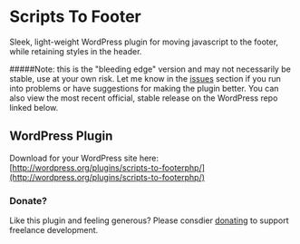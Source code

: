 Scripts To Footer
=================

Sleek, light-weight WordPress plugin for moving javascript to the footer, while retaining styles in the header.

#####Note: this is the "bleeding edge" version and may not necessarily be stable, use at your own risk. Let me know in the [issues](https://github.com/joshuadavidnelson/scripts-to-footer/issues) section if you run into problems or have suggestions for making the plugin better. You can also view the most recent official, stable release on the WordPress repo linked below.

## WordPress Plugin

Download for your WordPress site here: [http://wordpress.org/plugins/scripts-to-footerphp/](http://wordpress.org/plugins/scripts-to-footerphp/)

### Donate?

Like this plugin and feeling generous? Please consdier [donating](http://joshuadnelson.com/donate) to support freelance development.
